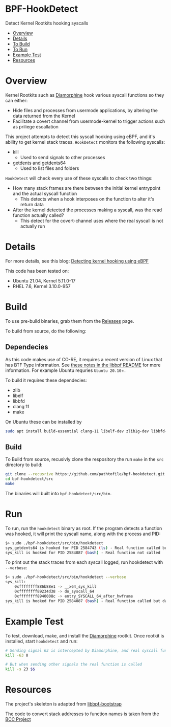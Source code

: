 # BPF-HookDetect
Detect Kernel Rootkits hooking syscalls

- [Overview](#Overview)
- [Details](#Details)
- [To Build](#Build)
- [To Run](#Run)
- [Example Test](#Example-Test)
- [Resources](#Resources)
# Overview
Kernel Rootkits such as [Diamorphine](https://github.com/m0nad/Diamorphine) hook various syscall functions
so they can either:
- Hide files and processes from usermode applications, by altering the data returned from the Kernel
- Facilitate a covert channel from usermode-kernel to trigger actions such as priliege escallation

This project attempts to detect this syscall hooking using eBPF, and it's ability to get kernel stack traces.
`HookDetect` monitors the following syscalls:
- kill
  - Used to send signals to other processes
- getdents and getdents64
  - Used to list files and folders

`HookDetect` will check every use of these syscalls to check two things:
- How many stack frames are there between the initial kernel entrypoint and the actual syscall function
  - This detects when a hook interposes on the function to alter it's return data
- After the kernel detected the processes making a syscall, was the read function actually called?
  - This detect for the covert-channel uses where the real syscall is not actually run

# Details
For more details, see this blog: [Detecting kernel hooking using eBPF](https://blog.tofile.dev)

This code has been tested on:
- Ubuntu 21.04, Kernel 5.11.0-17
- RHEL 7.6, Kernel 3.10.0-957

# Build
To use pre-build binaries, grab them from the [Releases](https://github.com/pathtofile/bpf-hookdetect/releases) page.

To build from source, do the following:

## Dependecies
As this code makes use of CO-RE, it requires a recent version of Linux that has BTF Type information.
See [these notes in the libbpf README](https://github.com/libbpf/libbpf/tree/master#bpf-co-re-compile-once--run-everywhere)
for more information. For example Ubuntu requries `Ubuntu 20.10`+.

To build it requires these dependecies:
- zlib
- libelf
- libbfd
- clang 11
- make

On Ubuntu these can be installed by
```bash
sudo apt install build-essential clang-11 libelf-dev zlib1g-dev libbfd-dev libcap-dev libfd-dev
```

## Build
To Build from source, recusivly clone the respository the run `make` in the `src` directory to build:
```bash
git clone --recusrive https://github.com/pathtofile/bpf-hookdetect.git
cd bpf-hookdetect/src
make
```
The binaries will built into `bpf-hookdetect/src/bin`.


# Run
To run, run the `hookdetect` binary as root. If the program detects a function was hooked, it will print the syscall name,
along with the process and PID:
```bash
$> sudo ./bpf-hookdetect/src/bin/hookdetect
sys_getdents64 is hooked for PID 2584743 (ls) - Real function called but data possibly altered
sys_kill is hooked for PID 2584087 (bash) - Real function not called
```

To print out the stack traces from each syscall logged, run hookdetect with `--verbose`:
```bash
$> sudo ./bpf-hookdetect/src/bin/hookdetect --verbose
sys_kill:
    0xffffffff886b88e1 -> __x64_sys_kill
    0xffffffff89234d38 -> do_syscall_64
    0xffffffff8940008c -> entry_SYSCALL_64_after_hwframe
sys_kill is hooked for PID 2584087 (bash) - Real function called but data possibly altered
```

# Example Test
To test, download, make, and install the [Diamorphine](https://github.com/m0nad/Diamorphine) rootkit.
Once rootkit is installed, start `hookdetect` and run:
```bash
# Sending signal 63 is intercepted by Diamorphine, and real syscall function is not called
kill -63 0

# But when sending other signals the real function is called
kill -s 23 $$
```

# Resources
The project's skeleton is adapted from [libbpf-bootstrap](https://github.com/libbpf/libbpf-bootstrap/)

The code to convert stack addresses to function names is taken from the [BCC Project](https://github.com/iovisor/bcc/blob/master/libbpf-tools/trace_helpers.c)
